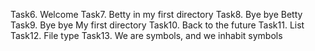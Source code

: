 Task6. Welcome
Task7. Betty in my first directory
Task8. Bye bye Betty
Task9. Bye bye My first directory
Task10. Back to the future
Task11. List
Task12. File type
Task13. We are symbols, and we inhabit symbols
